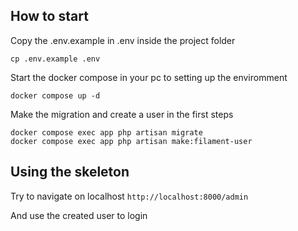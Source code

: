 

## How to start

Copy the .env.example in .env inside the project folder

```shell
cp .env.example .env
```
Start the docker compose in your pc to setting up the enviromment

```shell
docker compose up -d
```
Make the migration and create a user in the first steps

```shell
docker compose exec app php artisan migrate
docker compose exec app php artisan make:filament-user
```
## Using the skeleton

Try to navigate on localhost
``
http://localhost:8000/admin
``

And use the created user to login
